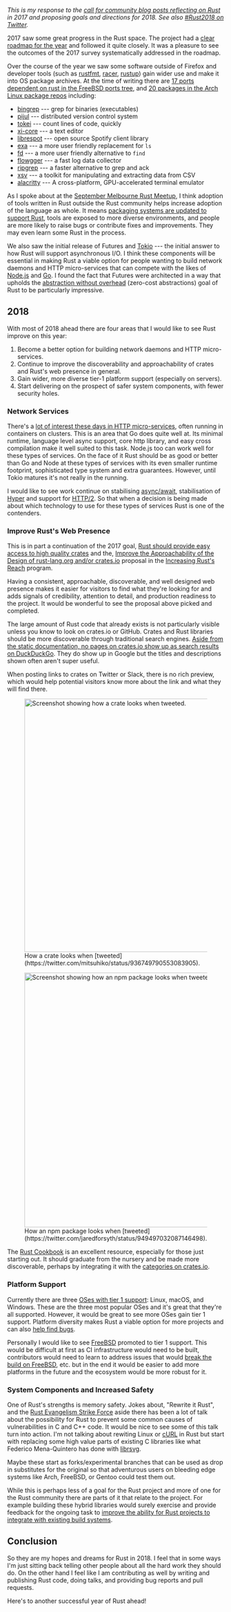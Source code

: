 _This is my response to the [call for community blog posts reflecting on
Rust][rust2018] in 2017 and proposing goals and directions for 2018. See also
[#Rust2018 on Twitter][#Rust2018]._

2017 saw some great progress in the Rust space. The project had a [clear roadmap for the
year][rust-roadmap] and followed it quite closely. It was a pleasure to see the
outcomes of the 2017 survey systematically addressed in the roadmap.

Over the course of the year we saw some software outside of Firefox and
developer tools (such as [rustfmt], [racer], [rustup]) gain wider use and make
it into OS package archives. At the time of writing there are [17 ports
dependent on rust in the FreeBSD ports tree][rust-ports], and [20 packages in
the Arch Linux package repos][arch-rust] including:

- [bingrep](https://github.com/m4b/bingrep) --- grep for binaries (executables)
- [pijul](https://pijul.org/) --- distributed version control system
- [tokei](https://github.com/Aaronepower/tokei) --- count lines of code, quickly
- [xi-core](https://github.com/google/xi-editor) --- a text editor
- [librespot](https://github.com/plietar/librespot) --- open source Spotify client library
- [exa](https://the.exa.website/) --- a more user friendly replacement for `ls`
- [fd](https://github.com/sharkdp/fd) --- a more user friendly alternative to `find`
- [flowgger](https://github.com/jedisct1/flowgger) --- a fast log data collector
- [ripgrep](https://github.com/BurntSushi/ripgrep/) --- a faster alternative to grep and ack
- [xsv](https://github.com/BurntSushi/xsv) --- a toolkit for manipulating and extracting data from CSV
- [alacritty](https://github.com/jwilm/alacritty) --- A cross-platform, GPU-accelerated terminal emulator

As I spoke about at the [September Melbourne Rust Meetup][rust-talk], I think
adoption of tools written in Rust outside the Rust community helps increase
adoption of the language as whole. It means [packaging systems are updated to
support Rust][uses-cargo], tools are exposed to more diverse environments, and
people are more likely to raise bugs or contribute fixes and improvements. They
may even learn some Rust in the process.

We also saw the initial release of Futures and [Tokio] --- the initial answer
to how Rust will support asynchronous I/O. I think these components will be
essential in making Rust a viable option for people wanting to build network
daemons and HTTP micro-services that can compete with the likes of
[Node.js][node] and [Go]. I found the fact that Futures were architected in a
way that upholds the [abstraction without overhead][zero-cost] (zero-cost
abstractions) goal of Rust to be particularly impressive.

## 2018

With most of 2018 ahead there are four areas that I would like to see Rust
improve on this year:

1. Become a better option for building network daemons and HTTP
   micro-services.
1. Continue to improve the discoverability and approachability of crates and
   Rust's web presence in general.
1. Gain wider, more diverse tier-1 platform support (especially on servers).
1. Start delivering on the prospect of safer system components, with fewer
   security holes.

### Network Services

There's a [lot of interest these days in HTTP micro-services][microservices-trend],
often running in containers on clusters. This is an area that Go does quite well at.
Its minimal runtime, language level async support, core http library, and easy
cross compilation make it well suited to this task. Node.js too can work well for
these types of services. On the face of it Rust should be as good or better than
Go and Node at these types of services with its even smaller runtime footprint,
sophisticated type system and extra guarantees. However, until Tokio matures it's
not really in the running.

I would like to see work continue on stabilising [async/await][async-await],
stabilisation of [Hyper] and support for [HTTP/2][hyper-http2]. So that when
a decision is being made about which technology to use for these types of services
Rust is one of the contenders.

### Improve Rust's Web Presence

This is in part a continuation of the 2017 goal, [Rust should provide easy
access to high quality crates][rust-crates] and the, [Improve the
Approachability of the Design of rust-lang.org and/or
crates.io](https://blog.rust-lang.org/2017/06/27/Increasing-Rusts-Reach.html#3-improve-the-approachability-of-the-design-of-rust-langorg-andor-cratesio)
proposal in the [Increasing Rust's Reach][rust-reach] program.

Having a consistent, approachable, discoverable, and well designed web presence
makes it easier for visitors to find what they're looking for and adds signals
of credibility, attention to detail, and production readiness to the project.
It would be wonderful to see the proposal above picked and completed.

The large amount of Rust code that already exists is not particularly visible
unless you know to look on crates.io or GitHub. Crates and Rust libraries
should be more discoverable through traditional search engines. [Aside from the
static documentation, no pages on crates.io show up as search results on
DuckDuckGo][ddg-results]. They do show up in Google but the titles and
descriptions shown often aren't super useful.

When posting links to crates on Twitter or Slack, there is no rich preview,
which would help potential visitors know more about the link and what they
will find there.

<figure>
  <img src="/images/2018/crate-tweet.png" width="586" alt="Screenshot showing how a crate looks when tweeted." />
  <figcaption>How a crate looks when [tweeted](https://twitter.com/mitsuhiko/status/936749790553083905).</figcaption>
</figure>

<figure>
  <img src="/images/2018/npm-tweet.png" width="589" alt="Screenshot showing how an npm package looks when tweeted." />
  <figcaption>How an npm package looks when [tweeted](https://twitter.com/jaredforsyth/status/949497032087146498).</figcaption>
</figure>

The [Rust Cookbook][rust-cookbook] is an excellent resource, especially for
those just starting out. It should graduate from the nursery and be made more
discoverable, perhaps by integrating it with the [categories on
crates.io][crate-categories].

### Platform Support

Currently there are three [OSes with tier 1 support][platform-support]: Linux,
macOS, and Windows. These are the three most popular OSes and it's great that
they're all supported. However, it would be great to see more OSes gain tier 1
support. Platform diversity makes Rust a viable option for more projects and
can also [help find bugs][llvm-linker-bug].

Personally I would like to see [FreeBSD] promoted to tier 1 support. This would
be difficult at first as CI infrastructure would need to be built, contributors
would need to learn to address issues that would [break the build on
FreeBSD][freebsd-nightly-broken], etc. but in the end it would be easier to add
more platforms in the future and the ecosystem would be more robust for it.

### System Components and Increased Safety

One of Rust's strengths is memory safety. Jokes about, "Rewrite it Rust", and
the [Rust Evangelism Strike Force][resf] aside there has been a lot of talk
about the possibility for Rust to prevent some common causes of vulnerabilities
in C and C++ code. It would be nice to see some of this talk turn into action.
I'm not talking about rewiting Linux or [cURL] in Rust but start with replacing
some high value parts of existing C libraries like what Federico Mena-Quintero
has done with [librsvg].

Maybe these start as forks/experimental branches that can be used as drop in
substitutes for the original so that adventurous users on bleeding edge systems
like Arch, FreeBSD, or Gentoo could test them out.

While this is perhaps less of a goal for the Rust project and more of one for
the Rust community there are parts of it that relate to the project. For
example building these hybrid libraries would surely exercise and provide
feedback for the ongoing task to [improve the ability for Rust projects to
integrate with existing build systems][rust-build-systems].

## Conclusion

So they are my hopes and dreams for Rust in 2018. I feel that in some ways I'm
just sitting back telling other people about all the hard work they should do.
On the other hand I feel like I am contributing as well by writing and
publishing Rust code, doing talks, and providing bug reports and pull requests.

Here's to another successful year of Rust ahead!

[mgattozzi]: https://mgattozzi.com/rust-wasm
[resf]: https://twitter.com/rustevangelism
[arch-rust]: https://www.archlinux.org/packages/community/x86_64/rust/
[rust-ports]: https://www.freshports.org/search.php?stype=depends_all&method=match&query=lang%2Frust&num=100&orderby=category&orderbyupdown=asc&search=Search&format=html&branch=head
[rust2018]: https://blog.rust-lang.org/2018/01/03/new-years-rust-a-call-for-community-blogposts.html
[#Rust2018]: https://twitter.com/hashtag/Rust2018?src=hash
[rust-roadmap]: https://blog.rust-lang.org/2017/02/06/roadmap.html
[rustfmt]: https://github.com/rust-lang-nursery/rustfmt
[racer]: https://github.com/phildawes/racer
[rustup]: https://github.com/rust-lang-nursery/rustup.rs
[rust-talk]: /technical/2017/09/rust-tools-talk/
[Tokio]: https://tokio.rs/
[node]: https://nodejs.org/
[Go]: https://golang.org/
[uses-cargo]: https://www.freebsd.org/news/status/report-2017-04-2017-06.html#A-New-USES-Macro-for-Porting-Cargo-Based-Rust-Applications
[zero-cost]: http://blog.rust-lang.org/2015/05/11/traits.html
[rust-build-systems]: https://blog.rust-lang.org/2017/12/21/rust-in-2017.html#rust-should-integrate-easily-into-large-build-systems
[rust-servers]: https://blog.rust-lang.org/2017/12/21/rust-in-2017.html#rust-should-be-well-equipped-for-writing-robust-servers
[rust-crates]: https://blog.rust-lang.org/2017/12/21/rust-in-2017.html#rust-should-provide-easy-access-to-high-quality-crates
[rust-reach]: https://blog.rust-lang.org/2017/06/27/Increasing-Rusts-Reach.html
[rust-cookbook]: https://rust-lang-nursery.github.io/rust-cookbook/
[crate-categories]: https://crates.io/categories
[ddg-results]: https://duckduckgo.com/?q=site%3Acrates.io&t=ffab&ia=web
[platform-support]: https://forge.rust-lang.org/platform-support.html
[llvm-linker-bug]: https://twitter.com/wezm/status/931124516054491137
[freebsd-nightly-broken]: https://github.com/rust-lang/rust/issues/43427
[FreeBSD]: https://www.freebsd.org/
[cURL]: https://curl.haxx.se/
[librsvg]: https://people.gnome.org/~federico/news-2016-10.html#25
[microservices-trend]: https://trends.google.com/trends/explore?date=today%205-y&q=microservices
[Hyper]: https://hyper.rs/
[async-await]: https://github.com/rust-lang/rfcs/issues/1081
[hyper-http2]: https://github.com/hyperium/hyper/issues/304

